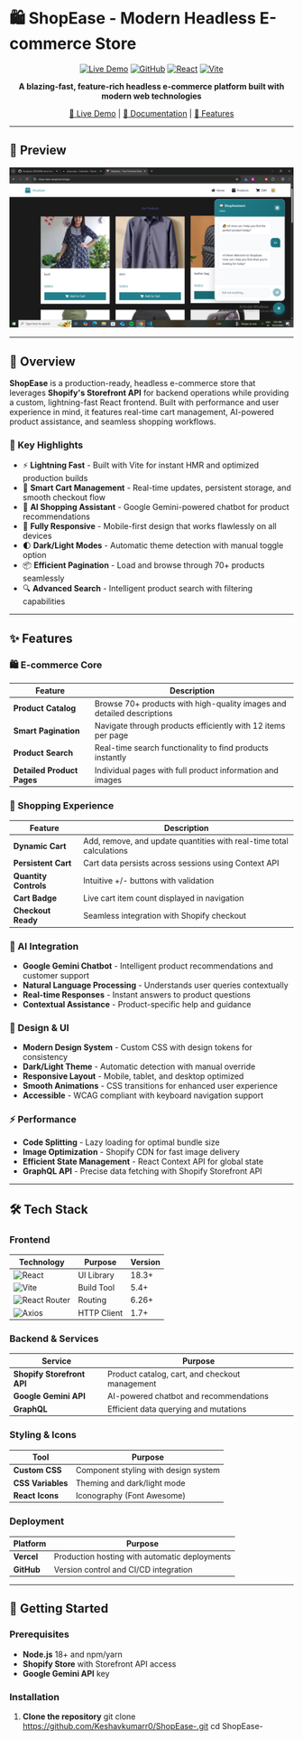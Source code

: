 
# 🛍️ ShopEase - Modern Headless E-commerce Store

<div align="center">

[![Live Demo](https://img.shields.io/badge/Live-Demo-brightgreen?style=for-the-badge&logo=vercel)](https://shop-ease-woad.vercel.app/)
[![GitHub](https://img.shields.io/badge/GitHub-Repository-blue?style=for-the-badge&logo=github)](https://github.com/Keshavkumarr0/ShopEase-)
[![React](https://img.shields.io/badge/React-18-61DAFB?style=for-the-badge&logo=react)](https://reactjs.org/)
[![Vite](https://img.shields.io/badge/Vite-5-646CFF?style=for-the-badge&logo=vite)](https://vitejs.dev/)

**A blazing-fast, feature-rich headless e-commerce platform built with modern web technologies**

[🚀 Live Demo](https://shop-ease-woad.vercel.app/) | [📖 Documentation](#installation) | [🎯 Features](#features)

</div>

---

## 📸 Preview

<div align="center">
  <img src="https://github.com/Keshavkumarr0/ShopEase-/blob/main/Screenshot%20(462).png"/>
</div>

---

## 🌟 Overview

**ShopEase** is a production-ready, headless e-commerce store that leverages **Shopify's Storefront API** for backend operations while providing a custom, lightning-fast React frontend. Built with performance and user experience in mind, it features real-time cart management, AI-powered product assistance, and seamless shopping workflows.

### 🎯 Key Highlights

- ⚡ **Lightning Fast** - Built with Vite for instant HMR and optimized production builds
- 🛒 **Smart Cart Management** - Real-time updates, persistent storage, and smooth checkout flow
- 🤖 **AI Shopping Assistant** - Google Gemini-powered chatbot for product recommendations
- 📱 **Fully Responsive** - Mobile-first design that works flawlessly on all devices
- 🌓 **Dark/Light Modes** - Automatic theme detection with manual toggle option
- 📦 **Efficient Pagination** - Load and browse through 70+ products seamlessly
- 🔍 **Advanced Search** - Intelligent product search with filtering capabilities

---

## ✨ Features

### 🛍️ E-commerce Core

| Feature | Description |
|---------|-------------|
| **Product Catalog** | Browse 70+ products with high-quality images and detailed descriptions |
| **Smart Pagination** | Navigate through products efficiently with 12 items per page |
| **Product Search** | Real-time search functionality to find products instantly |
| **Detailed Product Pages** | Individual pages with full product information and images |

### 🛒 Shopping Experience

| Feature | Description |
|---------|-------------|
| **Dynamic Cart** | Add, remove, and update quantities with real-time total calculations |
| **Persistent Cart** | Cart data persists across sessions using Context API |
| **Quantity Controls** | Intuitive +/- buttons with validation |
| **Cart Badge** | Live cart item count displayed in navigation |
| **Checkout Ready** | Seamless integration with Shopify checkout |

### 🤖 AI Integration

- **Google Gemini Chatbot** - Intelligent product recommendations and customer support
- **Natural Language Processing** - Understands user queries contextually
- **Real-time Responses** - Instant answers to product questions
- **Contextual Assistance** - Product-specific help and guidance

### 🎨 Design & UI

- **Modern Design System** - Custom CSS with design tokens for consistency
- **Dark/Light Theme** - Automatic detection with manual override
- **Responsive Layout** - Mobile, tablet, and desktop optimized
- **Smooth Animations** - CSS transitions for enhanced user experience
- **Accessible** - WCAG compliant with keyboard navigation support

### ⚡ Performance

- **Code Splitting** - Lazy loading for optimal bundle size
- **Image Optimization** - Shopify CDN for fast image delivery
- **Efficient State Management** - React Context API for global state
- **GraphQL API** - Precise data fetching with Shopify Storefront API

---

## 🛠️ Tech Stack

### Frontend

| Technology | Purpose | Version |
|------------|---------|---------|
| ![React](https://img.shields.io/badge/React-18-61DAFB?logo=react) | UI Library | 18.3+ |
| ![Vite](https://img.shields.io/badge/Vite-5-646CFF?logo=vite) | Build Tool | 5.4+ |
| ![React Router](https://img.shields.io/badge/React_Router-6-CA4245?logo=react-router) | Routing | 6.26+ |
| ![Axios](https://img.shields.io/badge/Axios-1.7-5A29E4?logo=axios) | HTTP Client | 1.7+ |

### Backend & Services

| Service | Purpose |
|---------|---------|
| **Shopify Storefront API** | Product catalog, cart, and checkout management |
| **Google Gemini API** | AI-powered chatbot and recommendations |
| **GraphQL** | Efficient data querying and mutations |

### Styling & Icons

| Tool | Purpose |
|------|---------|
| **Custom CSS** | Component styling with design system |
| **CSS Variables** | Theming and dark/light mode |
| **React Icons** | Iconography (Font Awesome) |

### Deployment

| Platform | Purpose |
|----------|---------|
| **Vercel** | Production hosting with automatic deployments |
| **GitHub** | Version control and CI/CD integration |

---

## 🚀 Getting Started

### Prerequisites

- **Node.js** 18+ and npm/yarn
- **Shopify Store** with Storefront API access
- **Google Gemini API** key

### Installation

1. **Clone the repository**
   git clone https://github.com/Keshavkumarr0/ShopEase-.git
cd ShopEase-

